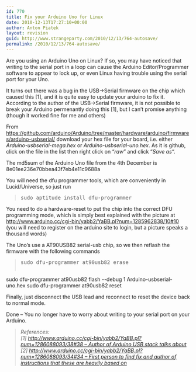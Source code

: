 ```yaml
---
id: 770
title: Fix your Arduino Uno for Linux
date: 2010-12-13T17:27:10+00:00
author: Anton Piatek
layout: revision
guid: http://www.strangeparty.com/2010/12/13/764-autosave/
permalink: /2010/12/13/764-autosave/
---
```

Are you using an Arduino Uno on Linux? If so, you may have noticed that writing to the serial port in a loop can cause the Arduino Editor/Programmer software to appear to lock up, or even Linux having trouble using the serial port for your Uno.

It turns out there was a bug in the USB->Serial firmware on the chip which caused this [1], and it is quite easy to update your arduino to fix it. According to the author of the USB->Serial firmware, it is not possible to break your Arduino permenantly doing this [1], but I can&#8217;t promise anything (though it worked fine for me and others)

From <https://github.com/arduino/Arduino/tree/master/hardware/arduino/firmwares/arduino-usbserial/> download your hex file for your board, i.e. either _Arduino-usbserial-mega.hex_ or _Arduino-usbserial-uno.hex_. As it is github, click on the file in the list then right click on &#8220;_raw_&#8221; and click &#8220;_Save as_&#8220;.

The md5sum of the Arduino Uno file from the 4th December is 8e01ee236e70bbea43f7eb4e11c9688a

You will need the dfu programmer tools, which are conveniently in Lucid/Universe, so just run

> <pre>sudo aptitude install dfu-programmer</pre>

You need to do a hardware-reset to put the chip into the correct DFU programming mode, which is simply best explained with the picture at <http://www.arduino.cc/cgi-bin/yabb2/YaBB.pl?num=1285962838/10#10> (you will need to register on the arduino site to login, but a picture speaks a thousand words)

The Uno&#8217;s use a AT90USB82 serial-usb chip, so we then reflash the firmware with the following commands

> <pre>sudo dfu-programmer at90usb82 erase
sudo dfu-programmer at90usb82 flash --debug 1 Arduino-usbserial-uno.hex
sudo dfu-programmer at90usb82 reset</pre>

Finally, just disconnect the USB lead and reconnect to reset the device back to normal mode.

Done &#8211; You no longer have to worry about writing to your serial port on your Arduino.

> _References:  
> [1] [http://www.arduino.cc/cgi-bin/yabb2/YaBB.pl?num=1286088093/38#38 &#8211; Author of Arduino USB stack talks about](http://www.arduino.cc/cgi-bin/yabb2/YaBB.pl?num=1286088093/38#38)  
> [2] [http://www.arduino.cc/cgi-bin/yabb2/YaBB.pl?num=1286088093/34#34 &#8211; First person to find fix and author of instructions that these are heavily based on](http://www.arduino.cc/cgi-bin/yabb2/YaBB.pl?num=1286088093/34#34)_